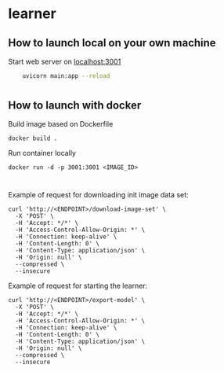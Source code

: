 # learner

## How to launch local on your own machine

Start web server on [localhost:3001](http://127.0.0.1:3001)
```bash
    uvicorn main:app --reload
```

#

## How to launch with docker

Build image based on Dockerfile
```
docker build .
```

Run container locally
```
docker run -d -p 3001:3001 <IMAGE_ID>
```

#

Example of request for downloading init image data set:
```curl
curl 'http://<ENDPOINT>/download-image-set' \
  -X 'POST' \
  -H 'Accept: */*' \
  -H 'Access-Control-Allow-Origin: *' \
  -H 'Connection: keep-alive' \
  -H 'Content-Length: 0' \
  -H 'Content-Type: application/json' \
  -H 'Origin: null' \
  --compressed \
  --insecure
```

Example of request for starting the learner:
```curl
curl 'http://<ENDPOINT>/export-model' \
  -X 'POST' \
  -H 'Accept: */*' \
  -H 'Access-Control-Allow-Origin: *' \
  -H 'Connection: keep-alive' \
  -H 'Content-Length: 0' \
  -H 'Content-Type: application/json' \
  -H 'Origin: null' \
  --compressed \
  --insecure
```

